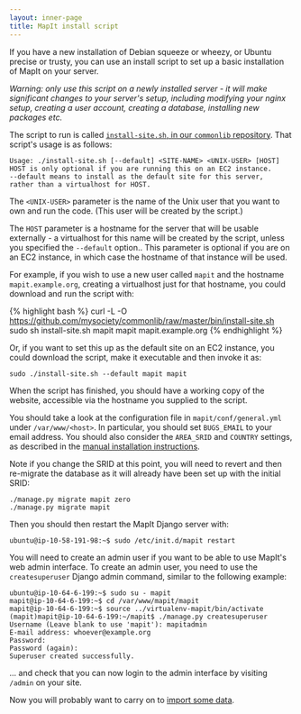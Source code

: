 ```yaml
---
layout: inner-page
title: MapIt install script
---
```


If you have a new installation of Debian squeeze or wheezy, or Ubuntu precise
or trusty, you can use an install script to set up a basic installation of
MapIt on your server.

*Warning: only use this script on a newly installed server - it will
make significant changes to your server's setup, including modifying
your nginx setup, creating a user account, creating a database,
installing new packages etc.*

The script to run is called [`install-site.sh`, in our `commonlib` repository](https://github.com/mysociety/commonlib/raw/master/bin/install-site.sh).
That script's usage is as follows:

    Usage: ./install-site.sh [--default] <SITE-NAME> <UNIX-USER> [HOST]
    HOST is only optional if you are running this on an EC2 instance.
    --default means to install as the default site for this server,
    rather than a virtualhost for HOST.

The `<UNIX-USER>` parameter is the name of the Unix user that you want
to own and run the code.  (This user will be created by the script.)

The `HOST` parameter is a hostname for the server that will be usable
externally - a virtualhost for this name will be created by the
script, unless you specified the `--default` option..  This parameter
is optional if you are on an EC2 instance, in which case the hostname
of that instance will be used.

For example, if you wish to use a new user called `mapit` and the
hostname `mapit.example.org`, creating a virtualhost just for that
hostname, you could download and run the script with:

{% highlight bash %}
curl -L -O https://github.com/mysociety/commonlib/raw/master/bin/install-site.sh
sudo sh install-site.sh mapit mapit mapit.example.org
{% endhighlight %}

Or, if you want to set this up as the default site on an EC2 instance,
you could download the script, make it executable and then invoke it
as:

    sudo ./install-site.sh --default mapit mapit

When the script has finished, you should have a working copy of the
website, accessible via the hostname you supplied to the script.

You should take a look at the configuration file in
`mapit/conf/general.yml` under `/var/www/<host>`. In particular, you should set `BUGS_EMAIL`
to your email address.  You should also consider the `AREA_SRID` and
`COUNTRY` settings, as described in the [manual installation
instructions](/install/).

Note if you change the SRID at this point, you will need to revert and then
re-migrate the database as it will already have been set up with the initial
SRID:

    ./manage.py migrate mapit zero
    ./manage.py migrate mapit

Then you should then restart the MapIt Django server with:

    ubuntu@ip-10-58-191-98:~$ sudo /etc/init.d/mapit restart

You will need to create an admin user if you want to be able to use
MapIt's web admin interface.  To create an admin user, you need to use
the `createsuperuser` Django admin command, similar to the following
example:

    ubuntu@ip-10-64-6-199:~$ sudo su - mapit
    mapit@ip-10-64-6-199:~$ cd /var/www/mapit/mapit
    mapit@ip-10-64-6-199:~$ source ../virtualenv-mapit/bin/activate
    (mapit)mapit@ip-10-64-6-199:~/mapit$ ./manage.py createsuperuser
    Username (Leave blank to use 'mapit'): mapitadmin
    E-mail address: whoever@example.org
    Password:
    Password (again):
    Superuser created successfully.

... and check that you can now login to the admin interface by
visiting `/admin` on your site.

Now you will probably want to carry on to [import some data](/import/).
